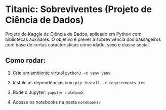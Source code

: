 # Titanic: Sobreviventes (Projeto de Ciência de Dados)
Projeto do Kaggle de Ciência de Dados, aplicado em Python com bibliotecas auxiliares. O objetivo é prever a sobrevivência dos passageiros com base de certas características como idade, sexo e classe social.

## Como rodar:

1. Crie um ambiente virtual `python3 -m venv venv`

2. Instale as dependências com `pip install -r requirements.txt`

3. Rode o Jupyter: `jupyter notebook`

4. Acesse os notebooks na pasta `notebooks/`
